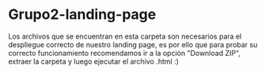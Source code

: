 # Grupo2-landing-page

Los archivos que se encuentran en esta carpeta son necesarios para el despliegue correcto de nuestro landing page, es por ello que para probar su correcto funcionamiento recomendamos ir a la opción "Download ZIP", extraer la carpeta y luego ejecutar el archivo .html :)
